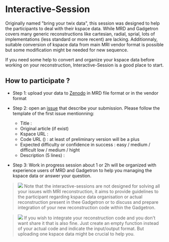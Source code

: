 # Interactive-Session

Originally named "bring your twix data", this session was designed to help the participants to deal with their kspace data. While MRD and Gadgetron covers many generic reconstructions like cartesian, radial, sprial, lots of implementations (less standard or more recent) are lacking. Additionnaly, suitable conversion of kspace data from main MRI vendor format is possible but some modification might be needed for new sequence.

If you need some help to convert and organize your kspace data before working on your reconstruction, Interactive-Session is a good place to start. 

## How to participate ?

* Step 1: upload your data to [Zenodo](https://zenodo.org/) in MRD file format or in the vendor  format 

* Step 2: open an [issue](https://github.com/gadgetron/GadgetronOnlineClass/issues) that describe your submission. Please follow the template of the first issue mentionning:
    
    - Title : 
    - Original article (if exist) 
    - Kspace URL : 
    - Code URL () : at least of preliminary version will be a plus 
    - Expected difficulty or confidence in success : easy / medium / difficult low / medium / hight
    - Description (5 lines) : 


* Step 3: Work in progress session about 1 or 2h will be organized with experience users of MRD and Gadgetron to help you managing the kspace data or answer your question. 


> <img src="https://img.shields.io/badge/-important-red"/>
> Note that the interactive-sessions are not designed for solving all
> your issues with MRI reconstruction, it aims to provide guidelines 
> to the participant regarding kspace data organisation or actual 
> reconstruction present in thee Gadgetron or to discuss and prepare 
> integration of your new reconstruction code within the Gadgetron.


> <img src="https://img.shields.io/badge/-important-red"/>
> If you wish to integrate your reconstruction code and 
> you don't want share it that is also fine. Just create 
> an empty function instead of your actual code and 
> indicate the input/output format. But uploading one kspace 
> data might be crucial to help you. 






